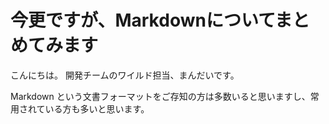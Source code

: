 # 今更ですが、Markdownについてまとめてみます

こんにちは。
開発チームのワイルド担当、まんだいです。

Markdown という文書フォーマットをご存知の方は多数いると思いますし、常用されている方も多いと思います。
